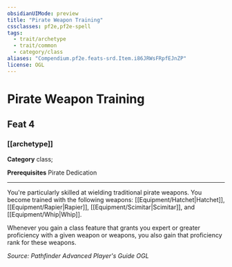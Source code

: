 ```yaml
---
obsidianUIMode: preview
title: "Pirate Weapon Training"
cssclasses: pf2e,pf2e-spell
tags:
  - trait/archetype
  - trait/common
  - category/class
aliases: "Compendium.pf2e.feats-srd.Item.i86JRWsFRpfEJnZP"
license: OGL
---
```

# Pirate Weapon Training
## Feat 4
### [[archetype]]

**Category** class; 



**Prerequisites** Pirate Dedication
* * *
You're particularly skilled at wielding traditional pirate weapons. You become trained with the following weapons: [[Equipment/Hatchet|Hatchet]], [[Equipment/Rapier|Rapier]], [[Equipment/Scimitar|Scimitar]], and [[Equipment/Whip|Whip]].

Whenever you gain a class feature that grants you expert or greater proficiency with a given weapon or weapons, you also gain that proficiency rank for these weapons.

*Source: Pathfinder Advanced Player's Guide*
*OGL*